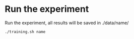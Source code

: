 # Run the experiment

Run the experiment, all results will be saved in ./data/name/

```bash
./training.sh name
```
